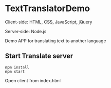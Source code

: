 # TextTranslatorDemo
Client-side: HTML, CSS, JavaScript, jQuery

Server-side: Node.js

Demo APP for translating text to another language


## Start Translate server
```
npm install
npm start
```

Open client from index.html
